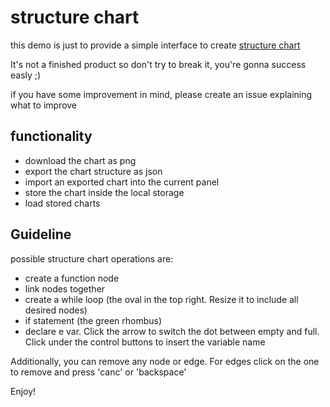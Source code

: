 # structure chart

this demo is just to provide a simple interface to create [structure chart](https://en.wikipedia.org/wiki/Structure_chart)

It's not a finished product so don't try to break it, you're gonna success easly ;)

if you have some improvement in mind, please create an issue explaining what to improve

## functionality
- download the chart as png
- export the chart structure as json
- import an exported chart into the current panel
- store the chart inside the local storage
- load stored charts

## Guideline
possible structure chart operations are:
- create a function node
- link nodes together
- create a while loop (the oval in the top right. Resize it to include all desired nodes)
- if statement (the green rhombus)
- declare e var. Click the arrow to switch the dot between empty and full. Click under the control buttons to insert the variable name

Additionally, you can remove any node or edge. For edges click on the one to remove and press 'canc' or 'backspace'

Enjoy!
